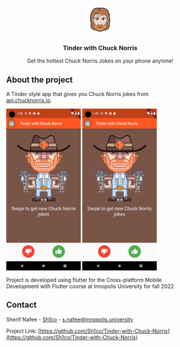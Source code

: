 <!-- PROJECT LOGO -->
<br />
<div align="center">
  <a href="https://github.com/Sh1co/Tinder-with-Chuck-Norris">
    <img src="graphics/chuck-norris-icon.png" alt="Logo" width="80" height="80">
  </a>

  <h3 align="center">Tinder with Chuck Norris</h3>

  <p align="center">
    Get the hottest Chuck Norris Jokes on your phone anytime!
  </p>
</div>

## About the project

A Tinder style app that gives you Chuck Norris jokes from [api.chucknorris.io](https://api.chucknorris.io).

<p float="left">
<img src="graphics/Screenshot_1665062916.png" alt="drawing" style="width:200px;"/>
<img src="graphics/Screenshot_1665062916.png" alt="drawing" style="width:200px;"/>
</p>

Project is developed using flutter for the Cross-platform Mobile Development with Flutter course at Innopolis University for fall 2022

<!-- CONTACT -->
## Contact

Sherif Nafee - [Sh1co](https://github.com/Sh1co) - [s.nafee@innopolis.university](s.nafee@innopolis.university)

Project Link: [https://github.com/Sh1co/Tinder-with-Chuck-Norris](https://github.com/Sh1co/Tinder-with-Chuck-Norris)
